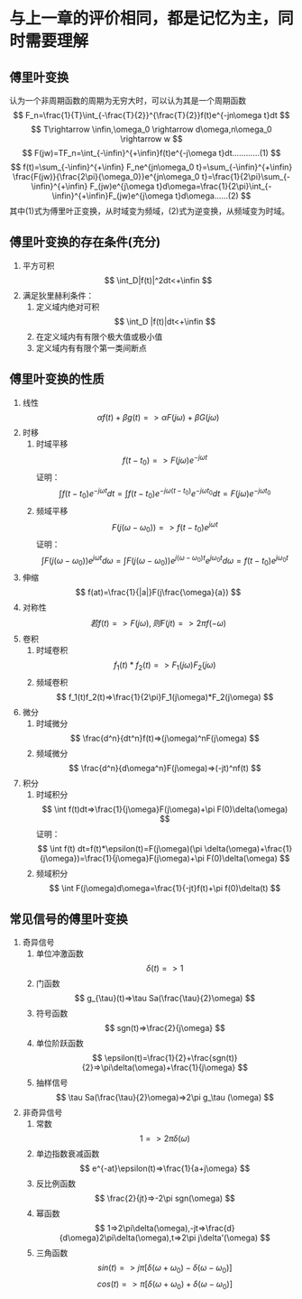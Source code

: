 # 与上一章的评价相同，都是记忆为主，同时需要理解
## 傅里叶变换
认为一个非周期函数的周期为无穷大时，可以认为其是一个周期函数
$$
F_n=\frac{1}{T}\int_{-\frac{T}{2}}^{\frac{T}{2}}f(t)e^{-jn\omega t}dt
$$
$$
T\rightarrow \infin,\omega_0 \rightarrow d\omega,n\omega_0 \rightarrow w
$$
$$
F(jw)=TF_n=\int_{-\infin}^{+\infin}f(t)e^{-j\omega t}dt…………(1)
$$
$$
f(t)=\sum_{-\infin}^{+\infin} F_ne^{jn\omega_0 t}=\sum_{-\infin}^{+\infin} \frac{F(jw)}{\frac{2\pi}{\omega_0}}e^{jn\omega_0 t}=\frac{1}{2\pi}\sum_{-\infin}^{+\infin} F_(jw)e^{j\omega t}d\omega=\frac{1}{2\pi}\int_{-\infin}^{+\infin}F_(jw)e^{j\omega t}d\omega……(2)
$$
其中(1)式为傅里叶正变换，从时域变为频域，(2)式为逆变换，从频域变为时域。
## 傅里叶变换的存在条件(充分)
1. 平方可积
$$
\int_D|f(t)|^2dt<+\infin
$$
2. 满足狄里赫利条件：
    1. 定义域内绝对可积
    $$
    \int_D |f(t)|dt<+\infin
    $$
    2. 在定义域内有有限个极大值或极小值
    3. 定义域内有有限个第一类间断点

## 傅里叶变换的性质
1. 线性
$$
\alpha f(t)+ \beta g(t)=>\alpha F(j\omega)+\beta G(j\omega)
$$
2. 时移
    1. 时域平移 
    $$
    f(t-t_0)=>F(j\omega)e^{-j\omega t}
    $$
    证明：
    $$
    \int f(t-t_0)e^{-j\omega t}dt=\int f(t-t_0)e^{-j\omega (t-t_0)} e^{-j\omega t_0}dt=F(j\omega)e^{-j\omega t_0}
    $$
    2. 频域平移
    $$
    F(j(\omega-\omega_0))=>f(t-t_0)e^{j\omega t}
    $$
    证明：
    $$
    \int F(j(\omega -\omega_0))e^{j\omega t}d\omega=\int F(j(\omega -\omega_0))e^{j(\omega -\omega_0 )t}e^{j\omega_0 t}d\omega=f(t-t_0)e^{j\omega_0 t}
    $$
3. 伸缩
$$
f(at)=\frac{1}{|a|}F(j\frac{\omega}{a})
$$
4. 对称性
$$
若f(t)=>F(j\omega),则F(jt)=>2\pi f(-\omega)
$$
5. 卷积
    1. 时域卷积
    $$
    f_1(t)*f_2(t)=>F_1(j\omega)F_2(j\omega)
    $$
    2. 频域卷积
    $$
    f_1(t)f_2(t)=>\frac{1}{2\pi}F_1(j\omega)*F_2(j\omega)
    $$
6. 微分
    1. 时域微分
    $$
    \frac{d^n}{dt^n}f(t)=>(j\omega)^nF(j\omega)
    $$
    2. 频域微分
    $$
    \frac{d^n}{d\omega^n}F(j\omega)=>(-jt)^nf(t)
    $$
7. 积分
    1. 时域积分
    $$
    \int f(t)dt=>\frac{1}{j\omega}F(j\omega)+\pi F(0)\delta(\omega)
    $$
    证明：
    $$
    \int f(t) dt=f(t)*\epsilon(t)=F(j\omega)(\pi \delta(\omega)+\frac{1}{j\omega})=\frac{1}{j\omega}F(j\omega)+\pi F(0)\delta(\omega)
    $$
    2. 频域积分
    $$
    \int F(j\omega)d\omega=\frac{1}{-jt}f(t)+\pi f(0)\delta(t)
    $$


## 常见信号的傅里叶变换
1. 奇异信号
    1. 单位冲激函数
    $$
    \delta(t)=>1
    $$
    2. 门函数
    $$
    g_{\tau}(t)=>\tau Sa(\frac{\tau}{2}\omega)
    $$
    3. 符号函数
    $$
    sgn(t)=>\frac{2}{j\omega}
    $$
    4. 单位阶跃函数
    $$
    \epsilon(t)=\frac{1}{2}+\frac{sgn(t)}{2}=>\pi\delta(\omega)+\frac{1}{j\omega}
    $$
    5. 抽样信号
    $$
    \tau Sa(\frac{\tau}{2}\omega)=>2\pi g_\tau (\omega)
    $$
2. 非奇异信号 
    1. 常数
    $$
    1=>2\pi \delta(\omega)
    $$
    2. 单边指数衰减函数
    $$
    e^{-at}\epsilon(t)=>\frac{1}{a+j\omega}
    $$
    3. 反比例函数
    $$
    \frac{2}{jt}=>-2\pi sgn(\omega)
    $$
    4. 幂函数
    $$
    1=>2\pi\delta(\omega),-jt=>\frac{d}{d\omega}2\pi\delta(\omega),t=>2\pi j\delta'(\omega)
    $$
    5. 三角函数
    $$
    sin(t)=>j\pi[\delta(\omega+\omega_0)-\delta(\omega-\omega_0)]
    $$
    $$
    cos(t)=>\pi[\delta(\omega+\omega_0)+\delta(\omega-\omega_0)]
    $$
